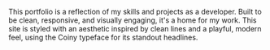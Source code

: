 This portfolio is a reflection of my skills and projects as a developer. Built to be clean, responsive, and visually engaging, it's a home for my work.
This site is styled with an aesthetic inspired by clean lines and a playful, modern feel, using the Coiny typeface for its standout headlines.
